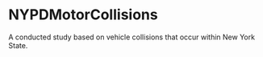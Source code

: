# NYPDMotorCollisions
A conducted study based on vehicle collisions that occur within New York State. 
